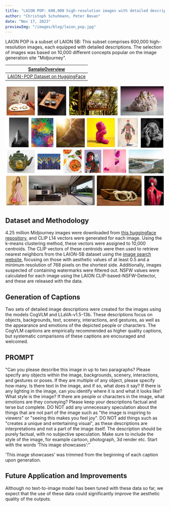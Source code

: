 ```yaml
---
title: "LAION POP: 600,000 high-resolution images with detailed descriptions"
author: "Christoph Schuhmann, Peter Bevan"
date: "Nov 17, 2023"
previewImg: "/images/blog/laion_pop.jpg"
---
```


LAION POP is a subset of LAION 5B: This subset comprises 600,000 high-resolution images, each equipped with detailed descriptions. The selection of images was based on 10,000 different concepts popular on the image generation site "Midjourney".

| [SampleOverview](/documents/llava_cogvlm_pop.html) |
|:------------------------------:|
|[LAION-POP Dataset on HuggingFace](https://huggingface.co/datasets/laion/laion-pop)|

<img src="/images/blog/laion_pop.jpg" style="height:384px; width: auto;"/>

## Dataset and Methodology

4.25 million Midjourney images were downloaded from [this huggingface repository](https://huggingface.co/datasets/tarungupta83/MidJourney_v5_Prompt_dataset), and CLIP L14 vectors were generated for each image. Using the k-means clustering method, these vectors were assigned to 10,000 centroids. The CLIP vectors of these centroids were then used to retrieve nearest neighbors from the LAION-5B dataset using the [image search website](https://rom1504.github.io), focusing on those with aesthetic values of at least 0.5 and a minimum resolution of 768 pixels on the shortest side. Additionally, images suspected of containing watermarks were filtered out. NSFW values were calculated for each image using the LAION CLIP-based-NSFW-Detector, and these are released with the data.

## Generation of Captions

Two sets of detailed image descriptions were created for the images using the models CogVLM and LLaVA-v1.5-13b. These descriptions focus on objects, backgrounds, text, scenery, interactions, and gestures, as well as the appearance and emotions of the depicted people or characters. The CogVLM captions are empirically recommended as higher quality captions, but systematic comparisons of these captions are encouraged and welcomed.

## PROMPT

"Can you please describe this image in up to two paragraphs? Please specify any objects within the image, backgrounds, scenery, interactions, and gestures or poses. If they are multiple of any object, please specify how many. Is there text in the image, and if so, what does it say? If there is any lighting in the image, can you identify where it is and what it looks like? What style is the image? If there are people or characters in the image, what emotions are they conveying? Please keep your descriptions factual and terse but complete. DO NOT add any unnecessary speculation about the things that are not part of the image such as "the image is inspiring to viewers" or "seeing this makes you feel joy". DO NOT add things such as "creates a unique and entertaining visual", as these descriptions are interpretations and not a part of the image itself. The description should be purely factual, with no subjective speculation. Make sure to include the style of the image, for example cartoon, photograph, 3d render etc. Start with the words ‘This image showcases’:”

‘This image showcases’ was trimmed from the beginning of each caption upon generation.

## Future Application and Improvements

Although no text-to-image model has been tuned with these data so far, we expect that the use of these data could significantly improve the aesthetic quality of the outputs.
